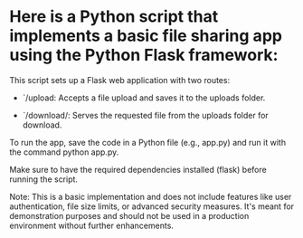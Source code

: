 # Here is a Python script that implements a basic file sharing app using the Python Flask framework:

This script sets up a Flask web application with two routes:

 - `/upload: Accepts a file upload and saves it to the uploads folder.

 - `/download/<filename>: Serves the requested file from the uploads folder for download.


To run the app, save the code in a Python file (e.g., app.py) and run it with the command python app.py.

Make sure to have the required dependencies installed (flask) before running the script.

Note: This is a basic implementation and does not include features like user authentication, file size limits, or advanced security measures. It's meant for demonstration purposes and should not be used in a production environment without further enhancements.
